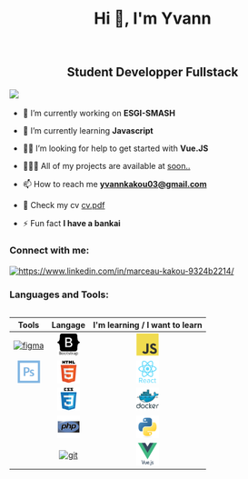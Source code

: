 <link href="https://cdn.jsdelivr.net/npm/bootstrap@5.2.2/dist/css/bootstrap.min.css" rel="stylesheet" integrity="sha384Zenh87qX5JnK2Jl0vWa8Ck2rdkQ2Bzep5IDxbcnCeuOxjzrPF/et3URy9Bv1WTRi" crossorigin="anonymous">


<h1 align="center">Hi 👋, I'm Yvann</h1>
<img align="center" alt="" width="1300" src="https://i.pinimg.com/originals/90/ad/3e/90ad3e208fedf89e9823f506756eee2e.gif">
<h2 align="center">Student Developper Fullstack</h2>

<img src="https://user-images.githubusercontent.com/91730578/197519653-d5739bd3-4dfe-4a15-bb8c-a6fa381244c7.svg" >

- 🔭 I’m currently working on **ESGI-SMASH**

- 🌱 I’m currently learning **Javascript**

- 🙌🏾 I’m looking for help to get started with **Vue.JS**

- 👨🏾‍💻 All of my projects are available at [soon..](soon..)

- 📫 How to reach me **yvannkakou03@gmail.com**

- 📝 Check my cv [cv.pdf](https://github.com/Wany917/Wany917/files/10102358/cv.pdf)

- ⚡  Fun fact **I have a bankai**

<h3 align="left">Connect with me:</h3>
<p align="left">
<a href="https://linkedin.com/in/https://www.linkedin.com/in/marceau-kakou-9324b2214/" target="blank"><img align="center" src="https://raw.githubusercontent.com/rahuldkjain/github-profile-readme-generator/master/src/images/icons/Social/linked-in-alt.svg" alt="https://www.linkedin.com/in/marceau-kakou-9324b2214/" height="30" width="40" /></a>

<h3 align="left">Languages and Tools:</h3>
  <table align="left"> <thead align="center"> <tr> <th scope="col">Tools</th> <th scope="col">Langage</th> <th scope="col">I'm learning / I want to learn</th> </tr></thead> <tbody align="center"> <tr> <td> <a href="https://www.figma.com/" target="_blank" rel="noreferrer"> <img src="https://www.vectorlogo.zone/logos/figma/figma-icon.svg" alt="figma" width="40" height="40"/> </a> </td><td> <a href="https://getbootstrap.com" target="_blank" rel="noreferrer"> <img src="https://raw.githubusercontent.com/devicons/devicon/master/icons/bootstrap/bootstrap-plain-wordmark.svg" alt="bootstrap" width="40" height="40"/> </a> </td><td> <a href="https://developer.mozilla.org/en-US/docs/Web/JavaScript" target="_blank" rel="noreferrer"> <img src="https://raw.githubusercontent.com/devicons/devicon/master/icons/javascript/javascript-original.svg" alt="javascript" width="40" height="40"/> </a> </td></tr><tr> <td> <a href="https://www.photoshop.com/en" target="_blank" rel="noreferrer"> <img src="https://raw.githubusercontent.com/devicons/devicon/master/icons/photoshop/photoshop-line.svg" alt="photoshop" width="40" height="40"/> </a> </td><td> <a href="https://www.w3.org/html/" target="_blank" rel="noreferrer"> <img src="https://raw.githubusercontent.com/devicons/devicon/master/icons/html5/html5-original-wordmark.svg" alt="html5" width="40" height="40"/> </a> </td><td> <a href="https://reactjs.org/" target="_blank" rel="noreferrer"> <img src="https://raw.githubusercontent.com/devicons/devicon/master/icons/react/react-original-wordmark.svg" alt="react" width="40" height="40"/> </a> </td></tr><tr> <td></td><td> <a href="https://www.w3schools.com/css/" target="_blank" rel="noreferrer"> <img src="https://raw.githubusercontent.com/devicons/devicon/master/icons/css3/css3-original-wordmark.svg" alt="css3" width="40" height="40"/> </a> </td><td> <a href="https://www.docker.com/" target="_blank" rel="noreferrer"> <img src="https://raw.githubusercontent.com/devicons/devicon/master/icons/docker/docker-original-wordmark.svg" alt="docker" width="40" height="40"/> </a> </td></tr><tr> <td></td><td> <a href="https://www.php.net" target="_blank" rel="noreferrer"> <img src="https://raw.githubusercontent.com/devicons/devicon/master/icons/php/php-original.svg" alt="php" width="40" height="40"/> </a> </td><td> <a href="https://www.python.org" target="_blank" rel="noreferrer"> <img src="https://raw.githubusercontent.com/devicons/devicon/master/icons/python/python-original.svg" alt="python" width="40" height="40"/> </a> </td></tr><tr> <td></td><td> <a href="https://git-scm.com/" target="_blank" rel="noreferrer"> <img src="https://www.vectorlogo.zone/logos/git-scm/git-scm-icon.svg" alt="git" width="40" height="40"/> </a> </td><td><a href="https://vuejs.org/" target="_blank" rel="noreferrer"> <img src="https://raw.githubusercontent.com/devicons/devicon/master/icons/vuejs/vuejs-original-wordmark.svg" alt="vuejs" width="40" height="40"/> </a></td></tbody> </table>
